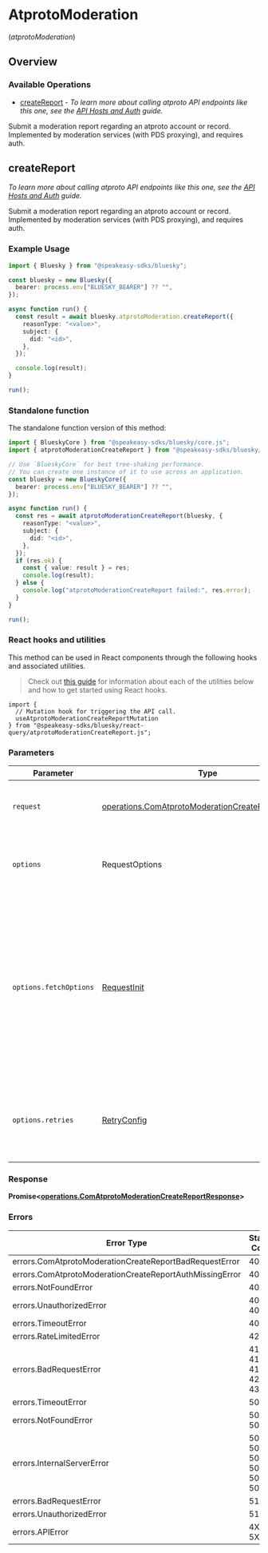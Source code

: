 # AtprotoModeration
(*atprotoModeration*)

## Overview

### Available Operations

* [createReport](#createreport) - *To learn more about calling atproto API endpoints like this one, see the [API Hosts and Auth](/docs/advanced-guides/api-directory) guide.*

Submit a moderation report regarding an atproto account or record. Implemented by moderation services (with PDS proxying), and requires auth.

## createReport

*To learn more about calling atproto API endpoints like this one, see the [API Hosts and Auth](/docs/advanced-guides/api-directory) guide.*

Submit a moderation report regarding an atproto account or record. Implemented by moderation services (with PDS proxying), and requires auth.

### Example Usage

```typescript
import { Bluesky } from "@speakeasy-sdks/bluesky";

const bluesky = new Bluesky({
  bearer: process.env["BLUESKY_BEARER"] ?? "",
});

async function run() {
  const result = await bluesky.atprotoModeration.createReport({
    reasonType: "<value>",
    subject: {
      did: "<id>",
    },
  });

  console.log(result);
}

run();
```

### Standalone function

The standalone function version of this method:

```typescript
import { BlueskyCore } from "@speakeasy-sdks/bluesky/core.js";
import { atprotoModerationCreateReport } from "@speakeasy-sdks/bluesky/funcs/atprotoModerationCreateReport.js";

// Use `BlueskyCore` for best tree-shaking performance.
// You can create one instance of it to use across an application.
const bluesky = new BlueskyCore({
  bearer: process.env["BLUESKY_BEARER"] ?? "",
});

async function run() {
  const res = await atprotoModerationCreateReport(bluesky, {
    reasonType: "<value>",
    subject: {
      did: "<id>",
    },
  });
  if (res.ok) {
    const { value: result } = res;
    console.log(result);
  } else {
    console.log("atprotoModerationCreateReport failed:", res.error);
  }
}

run();
```

### React hooks and utilities

This method can be used in React components through the following hooks and
associated utilities.

> Check out [this guide][hook-guide] for information about each of the utilities
> below and how to get started using React hooks.

[hook-guide]: ../../../REACT_QUERY.md

```tsx
import {
  // Mutation hook for triggering the API call.
  useAtprotoModerationCreateReportMutation
} from "@speakeasy-sdks/bluesky/react-query/atprotoModerationCreateReport.js";
```

### Parameters

| Parameter                                                                                                                                                                      | Type                                                                                                                                                                           | Required                                                                                                                                                                       | Description                                                                                                                                                                    |
| ------------------------------------------------------------------------------------------------------------------------------------------------------------------------------ | ------------------------------------------------------------------------------------------------------------------------------------------------------------------------------ | ------------------------------------------------------------------------------------------------------------------------------------------------------------------------------ | ------------------------------------------------------------------------------------------------------------------------------------------------------------------------------ |
| `request`                                                                                                                                                                      | [operations.ComAtprotoModerationCreateReportRequest](../../models/operations/comatprotomoderationcreatereportrequest.md)                                                       | :heavy_check_mark:                                                                                                                                                             | The request object to use for the request.                                                                                                                                     |
| `options`                                                                                                                                                                      | RequestOptions                                                                                                                                                                 | :heavy_minus_sign:                                                                                                                                                             | Used to set various options for making HTTP requests.                                                                                                                          |
| `options.fetchOptions`                                                                                                                                                         | [RequestInit](https://developer.mozilla.org/en-US/docs/Web/API/Request/Request#options)                                                                                        | :heavy_minus_sign:                                                                                                                                                             | Options that are passed to the underlying HTTP request. This can be used to inject extra headers for examples. All `Request` options, except `method` and `body`, are allowed. |
| `options.retries`                                                                                                                                                              | [RetryConfig](../../lib/utils/retryconfig.md)                                                                                                                                  | :heavy_minus_sign:                                                                                                                                                             | Enables retrying HTTP requests under certain failure conditions.                                                                                                               |

### Response

**Promise\<[operations.ComAtprotoModerationCreateReportResponse](../../models/operations/comatprotomoderationcreatereportresponse.md)\>**

### Errors

| Error Type                                              | Status Code                                             | Content Type                                            |
| ------------------------------------------------------- | ------------------------------------------------------- | ------------------------------------------------------- |
| errors.ComAtprotoModerationCreateReportBadRequestError  | 400                                                     | application/json                                        |
| errors.ComAtprotoModerationCreateReportAuthMissingError | 401                                                     | application/json                                        |
| errors.NotFoundError                                    | 404                                                     | application/json                                        |
| errors.UnauthorizedError                                | 403, 407                                                | application/json                                        |
| errors.TimeoutError                                     | 408                                                     | application/json                                        |
| errors.RateLimitedError                                 | 429                                                     | application/json                                        |
| errors.BadRequestError                                  | 413, 414, 415, 422, 431                                 | application/json                                        |
| errors.TimeoutError                                     | 504                                                     | application/json                                        |
| errors.NotFoundError                                    | 501, 505                                                | application/json                                        |
| errors.InternalServerError                              | 500, 502, 503, 506, 507, 508                            | application/json                                        |
| errors.BadRequestError                                  | 510                                                     | application/json                                        |
| errors.UnauthorizedError                                | 511                                                     | application/json                                        |
| errors.APIError                                         | 4XX, 5XX                                                | \*/\*                                                   |
